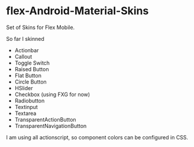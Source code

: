 # flex-Android-Material-Skins

Set of Skins for Flex Mobile. 

So far I skinned

- Actionbar 
- Callout
- Toggle Switch 
- Raised Button 
- Flat Button 
- Circle Button 
- HSlider 
- Checkbox (using FXG for now) 
- Radiobutton 
- Textinput 
- Textarea 
- TransparentActionButton 
- TransparentNavigationButton 

I am using all actionscript, so component colors can be configured in CSS. 
